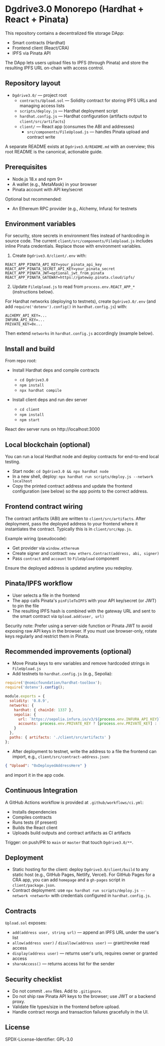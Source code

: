 # Dgdrive3.0 Monorepo (Hardhat + React + Pinata)

This repository contains a decentralized file storage DApp:
- Smart contracts (Hardhat)
- Frontend client (React/CRA)
- IPFS via Pinata API

The DApp lets users upload files to IPFS (through Pinata) and store the resulting IPFS URL on-chain with access control.

## Repository layout

- `Dgdrive3.0/` — project root
  - `contracts/Upload.sol` — Solidity contract for storing IPFS URLs and managing access lists
  - `scripts/deploy.js` — Hardhat deployment script
  - `hardhat.config.js` — Hardhat configuration (artifacts output to `client/src/artifacts`)
  - `client/` — React app (consumes the ABI and addresses)
    - `src/components/FileUpload.js` — handles Pinata upload and contract write

A separate README exists at `Dgdrive3.0/README.md` with an overview; this root README is the canonical, actionable guide.

## Prerequisites

- Node.js 18.x and npm 9+
- A wallet (e.g., MetaMask) in your browser
- Pinata account with API key/secret

Optional but recommended:
- An Ethereum RPC provider (e.g., Alchemy, Infura) for testnets

## Environment variables

For security, store secrets in environment files instead of hardcoding in source code. The current `client/src/components/FileUpload.js` includes inline Pinata credentials. Replace those with environment variables.

1) Create `Dgdrive3.0/client/.env` with:

```
REACT_APP_PINATA_API_KEY=your_pinata_api_key
REACT_APP_PINATA_SECRET_API_KEY=your_pinata_secret
REACT_APP_PINATA_JWT=optional_jwt_from_pinata
REACT_APP_PINATA_GATEWAY=https://gateway.pinata.cloud/ipfs/
```

2) Update `FileUpload.js` to read from `process.env.REACT_APP_*` (instructions below).

For Hardhat networks (deploying to testnets), create `Dgdrive3.0/.env` (and add `require('dotenv').config()` in `hardhat.config.js`) with:

```
ALCHEMY_API_KEY=...
INFURA_API_KEY=...
PRIVATE_KEY=0x...
``` 

Then extend `networks` in `hardhat.config.js` accordingly (example below).

## Install and build

From repo root:

- Install Hardhat deps and compile contracts
  - `cd Dgdrive3.0`
  - `npm install`
  - `npx hardhat compile`

- Install client deps and run dev server
  - `cd client`
  - `npm install`
  - `npm start`

React dev server runs on http://localhost:3000

## Local blockchain (optional)

You can run a local Hardhat node and deploy contracts for end-to-end local testing.

- Start node: `cd Dgdrive3.0 && npx hardhat node`
- In a new shell, deploy: `npx hardhat run scripts/deploy.js --network localhost`
- Copy the printed contract address and update the frontend configuration (see below) so the app points to the correct address.

## Frontend contract wiring

The contract artifacts (ABI) are written to `client/src/artifacts`. After deployment, pass the deployed address to your frontend where it instantiates the contract. Typically this is in `client/src/App.js`.

Example wiring (pseudocode):

- Get provider via `window.ethereum`
- Create signer and contract: `new ethers.Contract(address, abi, signer)`
- Pass `contract` and `account` to `FileUpload` component

Ensure the deployed address is updated anytime you redeploy.

## Pinata/IPFS workflow

- User selects a file in the frontend
- The app calls Pinata's `pinFileToIPFS` with your API key/secret (or JWT) to pin the file
- The resulting IPFS hash is combined with the gateway URL and sent to the smart contract via `Upload.add(user, url)`

Security note: Prefer using a server-side function or Pinata JWT to avoid exposing raw API keys in the browser. If you must use browser-only, rotate keys regularly and restrict them in Pinata.

## Recommended improvements (optional)

- Move Pinata keys to env variables and remove hardcoded strings in `FileUpload.js`
- Add testnets to `hardhat.config.js` (e.g., Sepolia):

```js
require('@nomicfoundation/hardhat-toolbox');
require('dotenv').config();

module.exports = {
  solidity: '0.8.9',
  networks: {
    hardhat: { chainId: 1337 },
    sepolia: {
      url: `https://sepolia.infura.io/v3/${process.env.INFURA_API_KEY}`,
      accounts: process.env.PRIVATE_KEY ? [process.env.PRIVATE_KEY] : []
    }
  },
  paths: { artifacts: './client/src/artifacts' }
};
```

- After deployment to testnet, write the address to a file the frontend can import, e.g., `client/src/contract-address.json`:

```json
{ "Upload": "0xDeployedAddressHere" }
```

and import it in the app code.

## Continuous Integration

A GitHub Actions workflow is provided at `.github/workflows/ci.yml`:
- Installs dependencies
- Compiles contracts
- Runs tests (if present)
- Builds the React client
- Uploads build outputs and contract artifacts as CI artifacts

Trigger: on push/PR to `main` or `master` that touch `Dgdrive3.0/**`.

## Deployment

- Static hosting for the client: deploy `Dgdrive3.0/client/build` to any static host (e.g., GitHub Pages, Netlify, Vercel). For GitHub Pages for a CRA app, you can add `homepage` and a `gh-pages` script in `client/package.json`.
- Contract deployment: use `npx hardhat run scripts/deploy.js --network <network>` with credentials configured in `hardhat.config.js`.

## Contracts

`Upload.sol` exposes:
- `add(address user, string url)` — append an IPFS URL under the user's list
- `allow(address user)` / `disallow(address user)` — grant/revoke read access
- `display(address user)` — returns user's urls, requires owner or granted access
- `shareAccess()` — returns access list for the sender

## Security checklist

- Do not commit `.env` files. Add to `.gitignore`.
- Do not ship raw Pinata API keys to the browser; use JWT or a backend proxy.
- Validate file types/size in the frontend before upload.
- Handle contract reorgs and transaction failures gracefully in the UI.

## License

SPDX-License-Identifier: GPL-3.0
